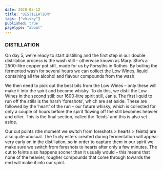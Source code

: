 ```yaml
---
date: 2020-05-12
title: "DISTILLATION"
tags: ["whisky"]
published: true
pagetype: "about"
---
```


### DISTILLATION 
On day 5, we’re ready to start distilling and the first step in our double distillation process is the wash still – otherwise known as Mary. She’s a 2500-litre copper pot still, made for us by Forsyths in Rothes. By boiling the fermented wash for several hours we can collect the Low Wines; liquid containing all the alcohol and flavour compounds from the wash.

We then need to pick out the best bits from the Low Wines – only these will make it into the spirit and become whisky. To do this, we distil the Low Wines in the second still: our 1600-litre spirit still, Janis. The first liquid to run off the stills is the harsh ‘foreshots’, which are set aside. These are followed by the ‘heart’ of the run – our future whisky, which is collected for only a couple of hours before the spirit flowing off the still becomes heavier and oilier. This is the final section, called the ‘feints’ and this is also set aside.

Our cut points (the moment we switch from foreshots > hearts > feints) are also quite unusual. The fruity esters created during fermentation will appear very early on in the distillation, so in order to capture them in our spirit we make sure we switch from foreshots to hearts after only a few minutes. The cut to feints also happens sooner than it usually would – this means that none of the heavier, rougher compounds that come through towards the end will make it into our spirit.